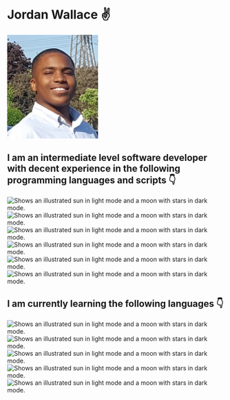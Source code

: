 # Jordan Wallace ✌️

<picture>
  <source media="(prefers-color-scheme: dark)" srcset="https://raw.githubusercontent.com/UGSLiveJordanWallace/UGSLiveJordanWallace/main/github-profile-img.jpg">
  <source media="(prefers-color-scheme: light)" srcset="https://raw.githubusercontent.com/UGSLiveJordanWallace/UGSLiveJordanWallace/main/github-profile-img.jpg">
  <img alt="Shows an illustrated sun in light mode and a moon with stars in dark mode." src="https://raw.githubusercontent.com/UGSLiveJordanWallace/UGSLiveJordanWallace/main/github-profile-img.jpg">
</picture>

## I am an intermediate level software developer with decent experience in the following programming languages and scripts 👇
<picture>
  <source media="(prefers-color-scheme: dark)" srcset="https://cdn.iconscout.com/icon/free/png-256/java-25-226002.png">
  <source media="(prefers-color-scheme: light)" srcset="https://cdn.iconscout.com/icon/free/png-256/java-25-226002.png">
  <img alt="Shows an illustrated sun in light mode and a moon with stars in dark mode." src="https://cdn.iconscout.com/icon/free/png-256/java-25-226002.png">
</picture>
<picture>
  <source media="(prefers-color-scheme: dark)" srcset="https://cdn.iconscout.com/icon/free/png-256/csharp-2-1175242.png">
  <source media="(prefers-color-scheme: light)" srcset="https://cdn.iconscout.com/icon/free/png-256/csharp-2-1175242.png">
  <img alt="Shows an illustrated sun in light mode and a moon with stars in dark mode." src="https://cdn.iconscout.com/icon/free/png-256/csharp-2-1175242.png">
</picture>
<picture>
  <source media="(prefers-color-scheme: dark)" srcset="https://cdn.iconscout.com/icon/free/png-256/python-3628999-3030224.png">
  <source media="(prefers-color-scheme: light)" srcset="https://cdn.iconscout.com/icon/free/png-256/python-3628999-3030224.png">
  <img alt="Shows an illustrated sun in light mode and a moon with stars in dark mode." src="https://cdn.iconscout.com/icon/free/png-256/python-3628999-3030224.png">
</picture>
<picture>
  <source media="(prefers-color-scheme: dark)" srcset="https://summerofcode.withgoogle.com/media/org/dart/hsghljw4m6popf0x-360.png">
  <source media="(prefers-color-scheme: light)" srcset="https://summerofcode.withgoogle.com/media/org/dart/hsghljw4m6popf0x-360.png">
  <img alt="Shows an illustrated sun in light mode and a moon with stars in dark mode." src="https://summerofcode.withgoogle.com/media/org/dart/hsghljw4m6popf0x-360.png">
</picture>
<picture>
  <source media="(prefers-color-scheme: dark)" srcset="https://www.w3.org/html/logo/downloads/HTML5_Logo_256.png">
  <source media="(prefers-color-scheme: light)" srcset="https://www.w3.org/html/logo/downloads/HTML5_Logo_256.png">
  <img alt="Shows an illustrated sun in light mode and a moon with stars in dark mode." src="https://www.w3.org/html/logo/downloads/HTML5_Logo_256.png">
</picture>
<picture>
  <source media="(prefers-color-scheme: dark)" srcset="https://cdn.iconscout.com/icon/free/png-256/css-38-226095.png">
  <source media="(prefers-color-scheme: light)" srcset="https://cdn.iconscout.com/icon/free/png-256/css-38-226095.png">
  <img alt="Shows an illustrated sun in light mode and a moon with stars in dark mode." src="https://cdn.iconscout.com/icon/free/png-256/css-38-226095.png">
</picture>

## I am currently learning the following languages 👇
<picture>
  <source media="(prefers-color-scheme: dark)" srcset="http://rust-lang.org/logos/rust-logo-256x256-blk.png">
  <source media="(prefers-color-scheme: light)" srcset="http://rust-lang.org/logos/rust-logo-256x256-blk.png">
  <img alt="Shows an illustrated sun in light mode and a moon with stars in dark mode." src="http://rust-lang.org/logos/rust-logo-256x256-blk.png">
</picture>
<picture>
  <source media="(prefers-color-scheme: dark)" srcset="https://www.freeiconspng.com/thumbs/c-logo-icon/c--logo-icon-0.png">
  <source media="(prefers-color-scheme: light)" srcset="https://www.freeiconspng.com/thumbs/c-logo-icon/c--logo-icon-0.png">
  <img alt="Shows an illustrated sun in light mode and a moon with stars in dark mode." src="https://www.freeiconspng.com/thumbs/c-logo-icon/c--logo-icon-0.png">
</picture>
<picture>
  <source media="(prefers-color-scheme: dark)" srcset="https://cdn.iconscout.com/icon/free/png-256/mysql-3628940-3030165.png">
  <source media="(prefers-color-scheme: light)" srcset="https://cdn.iconscout.com/icon/free/png-256/mysql-3628940-3030165.png">
  <img alt="Shows an illustrated sun in light mode and a moon with stars in dark mode." src="https://cdn.iconscout.com/icon/free/png-256/mysql-3628940-3030165.png">
</picture>
<picture>
  <source media="(prefers-color-scheme: dark)" srcset="https://cdn.iconscout.com/icon/free/png-256/free-c-58-1175247.png?f=webp">
  <source media="(prefers-color-scheme: light)" srcset="https://cdn.iconscout.com/icon/free/png-256/free-c-58-1175247.png?f=webp">
  <img alt="Shows an illustrated sun in light mode and a moon with stars in dark mode." src="https://cdn.iconscout.com/icon/free/png-256/free-c-58-1175247.png?f=webp">
</picture>
<picture>
  <source media="(prefers-color-scheme: dark)" srcset="https://cdn.iconscout.com/icon/free/png-256/free-haskell-3629419-3032412.png">
  <source media="(prefers-color-scheme: light)" srcset="https://cdn.iconscout.com/icon/free/png-256/free-haskell-3629419-3032412.png">
  <img alt="Shows an illustrated sun in light mode and a moon with stars in dark mode." src="https://cdn.iconscout.com/icon/free/png-256/free-haskell-3629419-3032412.png">
</picture>
